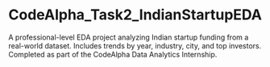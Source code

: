 # CodeAlpha_Task2_IndianStartupEDA
A professional-level EDA project analyzing Indian startup funding from a real-world dataset. Includes trends by year, industry, city, and top investors. Completed as part of the CodeAlpha Data Analytics Internship.
